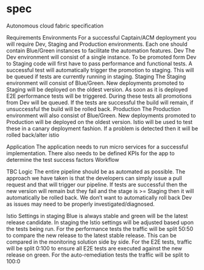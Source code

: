 # spec
Autonomous cloud fabric specification

Requirements
Environments
For a successful Captain/ACM deployment you will require Dev, Staging and Production environments. Each one should contain Blue/Green instances to facilitate the automation features.
Dev
The Dev environment will consist of a single instance. 
To be promoted form Dev to Staging code will first have to pass performance and functional tests. A successful test will automatically trigger the promotion to staging. This will be queued if tests are currently running in staging. 
Staging
The Staging environment will consist of Blue/Green. New deployments promoted to Staging will be deployed on the oldest version. As soon as it is deployed E2E performance tests will be triggered. During these tests all promotions from Dev will be queued. If the tests are successful the build will remain, if unsuccessful the build will be rolled back.
Production
The Production environment will also consist of Blue/Green. New deployments promoted to Production will be deployed on the oldest version. Istio will be used to test these in a canary deployment fashion. If a problem is detected then it will be rolled back/alter istio

Application
The application needs to run micro services for a successful implementation. There also needs to be defined KPIs for the app to determine the test success factors
Workflow

TBC
Logic
The entire pipeline should be as automated as possible. The approach we have taken is that the developers can simply issue a pull request and that will trigger our pipeline. If tests are successful then the new version will remain but they fail and the stage is >= Staging then it will automatically be rolled back. We don’t want to automatically roll back Dev as issues may need to be properly investigated/diagnosed.

Istio Settings in staging
Blue is always stable and green will be the latest release candidate. In staging the Istio settings will be adjusted based upon the tests being run. For the performance tests the traffic will be split 50:50 to compare the new release to the latest stable release. This can be compared in the monitoring solution side by side. 
For the E2E tests, traffic will be split 0:100 to ensure all E2E tests are executed against the new release on green.
For the auto-remediation tests the traffic will be split to 100:0
